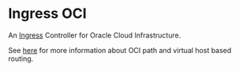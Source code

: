 # Ingress OCI

An [Ingress][0] Controller for Oracle Cloud Infrastructure.

See [here][1] for more information about OCI path and virtual host based routing.

[0]: https://kubernetes.io/docs/concepts/services-networking/ingress/
[1]: https://docs.us-phoenix-1.oraclecloud.com/Content/Balance/Tasks/managingrequest.htm
